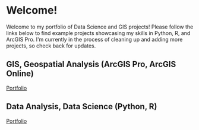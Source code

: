 # Welcome!
Welcome to my portfolio of Data Science and GIS projects! Please follow the links below to find example projects showcasing my skills in Python, R, and ArcGIS Pro.
I'm currently in the process of cleaning up and adding more projects, so check back for updates.

## GIS, Geospatial Analysis (ArcGIS Pro, ArcGIS Online)

[Portfolio](https://github.com/AmelieScha/portfolio/blob/main/portfolio_GIS.md)

## Data Analysis, Data Science (Python, R)

[Portfolio](https://github.com/AmelieScha/portfolio/blob/main/portfolio_DS.md)
